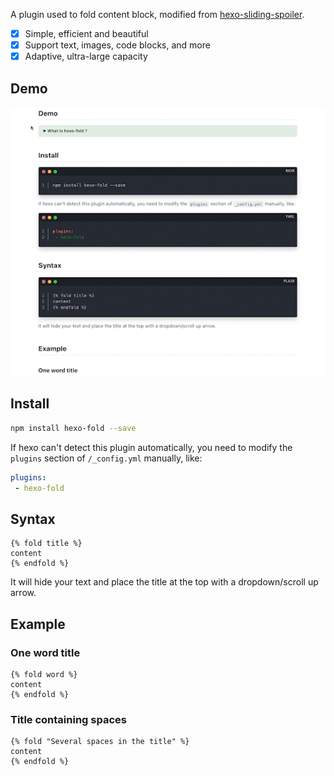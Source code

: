 A plugin used to fold content block, modified from [hexo-sliding-spoiler](https://github.com/fletchto99/hexo-sliding-spoiler).

+ [x] Simple, efficient and beautiful
+ [x] Support text, images, code blocks, and more
+ [x] Adaptive, ultra-large capacity

## Demo

![example.gif](img/example.gif)

## Install

```bash
npm install hexo-fold --save
```

If hexo can't detect this plugin automatically, you need to modify the `plugins` section of `/_config.yml` manually, like:

```yaml
plugins:
 - hexo-fold
```

## Syntax

```plain
{% fold title %}
content
{% endfold %}
```

It will hide your text and place the title at the top with a dropdown/scroll up arrow.

## Example

### One word title

```plain
{% fold word %}
content
{% endfold %}
```

### Title containing spaces


```plain
{% fold "Several spaces in the title" %}
content
{% endfold %}
```
